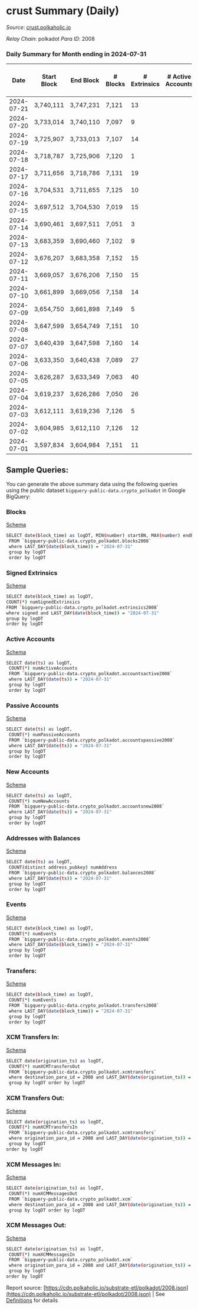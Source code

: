 # crust Summary (Daily)

_Source_: [crust.polkaholic.io](https://crust.polkaholic.io)

*Relay Chain*: polkadot
*Para ID*: 2008



### Daily Summary for Month ending in 2024-07-31


| Date    | Start Block | End Block | # Blocks | # Extrinsics | # Active Accounts | # Passive Accounts | # New Accounts | # Addresses | # Events  | # Transfers ($USD) | # XCM Transfers In ($USD) | # XCM Transfers Out ($USD) | # XCM In | # XCM Out | Issues |
|---------|-------------|-----------|----------|--------------|-------------------|--------------------|----------------|-------------|-----------|--------------------|---------------------------|----------------------------|----------|-----------|--------|
| 2024-07-21 | 3,740,111 | 3,747,231 | 7,121 | 13 |  |  |  | 1,169 | 14,358 | 7  |   |   |  |  |  |
| 2024-07-20 | 3,733,014 | 3,740,110 | 7,097 | 9 |  |  |  | 1,169 | 14,285 | 5  |   |   |  |  |  |
| 2024-07-19 | 3,725,907 | 3,733,013 | 7,107 | 14 |  |  |  | 1,167 | 14,321 | 2  |   |   |  |  |  |
| 2024-07-18 | 3,718,787 | 3,725,906 | 7,120 | 1 |  |  |  | 1,166 | 14,255 |   |   |   |  |  |  |
| 2024-07-17 | 3,711,656 | 3,718,786 | 7,131 | 19 |  |  |  | 1,166 | 14,449 | 5  |   |   |  |  |  |
| 2024-07-16 | 3,704,531 | 3,711,655 | 7,125 | 10 |  |  |  | 1,163 | 14,333 | 4  |   |   |  |  |  |
| 2024-07-15 | 3,697,512 | 3,704,530 | 7,019 | 15 |  |  |  | 1,163 | 14,166 | 4  |   |   |  |  |  |
| 2024-07-14 | 3,690,461 | 3,697,511 | 7,051 | 3 |  |  |  | 1,163 | 14,138 | 1  |   |   |  |  |  |
| 2024-07-13 | 3,683,359 | 3,690,460 | 7,102 | 9 |  |  |  | 1,163 | 14,287 | 4  |   |   |  |  |  |
| 2024-07-12 | 3,676,207 | 3,683,358 | 7,152 | 15 |  |  |  | 1,163 | 14,459 | 6  |   |   |  |  |  |
| 2024-07-11 | 3,669,057 | 3,676,206 | 7,150 | 15 |  |  |  | 1,161 | 14,436 | 6  |   |   |  |  |  |
| 2024-07-10 | 3,661,899 | 3,669,056 | 7,158 | 14 |  |  |  | 1,161 | 14,450 | 8  |   |   |  |  |  |
| 2024-07-09 | 3,654,750 | 3,661,898 | 7,149 | 5 |  |  |  |  | 14,361 | 2  |   |   |  |  |  |
| 2024-07-08 | 3,647,599 | 3,654,749 | 7,151 | 10 |  |  |  |  | 14,404 | 5  |   |   |  |  |  |
| 2024-07-07 | 3,640,439 | 3,647,598 | 7,160 | 14 |  |  |  |  | 14,450 | 10  |   |   |  |  |  |
| 2024-07-06 | 3,633,350 | 3,640,438 | 7,089 | 27 |  |  |  |  | 14,434 | 8  |   |   |  |  |  |
| 2024-07-05 | 3,626,287 | 3,633,349 | 7,063 | 40 |  |  |  |  | 14,489 | 17  |   |   |  |  |  |
| 2024-07-04 | 3,619,237 | 3,626,286 | 7,050 | 26 |  |  |  |  | 14,329 | 13  |   |   |  |  |  |
| 2024-07-03 | 3,612,111 | 3,619,236 | 7,126 | 5 |  |  |  |  | 14,311 |   |   |   |  |  |  |
| 2024-07-02 | 3,604,985 | 3,612,110 | 7,126 | 12 |  |  |  |  | 14,359 | 6  |   |   |  |  |  |
| 2024-07-01 | 3,597,834 | 3,604,984 | 7,151 | 11 |  |  |  |  | 14,403 | 4  |   |   |  |  |  |

## Sample Queries:
You can generate the above summary data using the following queries using the public dataset `bigquery-public-data.crypto_polkadot` in Google BigQuery:


### Blocks 

[Schema](https://github.com/colorfulnotion/substrate-etl/blob/main/schema/blocks.json)

```bash
SELECT date(block_time) as logDT, MIN(number) startBN, MAX(number) endBN, COUNT(*) numBlocks 
 FROM `bigquery-public-data.crypto_polkadot.blocks2008`  
 where LAST_DAY(date(block_time)) = "2024-07-31" 
 group by logDT 
 order by logDT
```

### Signed Extrinsics 

[Schema](https://github.com/colorfulnotion/substrate-etl/blob/main/schema/extrinsics.json)

```bash
SELECT date(block_time) as logDT, 
COUNT(*) numSignedExtrinsics 
FROM `bigquery-public-data.crypto_polkadot.extrinsics2008`  
where signed and LAST_DAY(date(block_time)) = "2024-07-31" 
group by logDT 
order by logDT
```

### Active Accounts 

[Schema](https://github.com/colorfulnotion/substrate-etl/blob/main/schema/accountsactive.json)

```bash
SELECT date(ts) as logDT, 
 COUNT(*) numActiveAccounts 
 FROM `bigquery-public-data.crypto_polkadot.accountsactive2008` 
 where LAST_DAY(date(ts)) = "2024-07-31" 
 group by logDT 
 order by logDT
```

### Passive Accounts 

[Schema](https://github.com/colorfulnotion/substrate-etl/blob/main/schema/accountspassive.json)

```bash
SELECT date(ts) as logDT, 
 COUNT(*) numPassiveAccounts 
 FROM `bigquery-public-data.crypto_polkadot.accountspassive2008` 
 where LAST_DAY(date(ts)) = "2024-07-31" 
 group by logDT 
 order by logDT
```

### New Accounts 

[Schema](https://github.com/colorfulnotion/substrate-etl/blob/main/schema/accountsnew.json)

```bash
SELECT date(ts) as logDT, 
 COUNT(*) numNewAccounts 
 FROM `bigquery-public-data.crypto_polkadot.accountsnew2008` 
 where LAST_DAY(date(ts)) = "2024-07-31" 
 group by logDT
 order by logDT
```

### Addresses with Balances 

[Schema](https://github.com/colorfulnotion/substrate-etl/blob/main/schema/balances.json)

```bash
SELECT date(ts) as logDT,
 COUNT(distinct address_pubkey) numAddress 
 FROM `bigquery-public-data.crypto_polkadot.balances2008` 
 where LAST_DAY(date(ts)) = "2024-07-31" 
 group by logDT 
 order by logDT
```

### Events 

[Schema](https://github.com/colorfulnotion/substrate-etl/blob/main/schema/events.json)

```bash
SELECT date(block_time) as logDT, 
 COUNT(*) numEvents 
 FROM `bigquery-public-data.crypto_polkadot.events2008` 
 where LAST_DAY(date(block_time)) = "2024-07-31" 
 group by logDT 
 order by logDT
```

### Transfers:

[Schema](https://github.com/colorfulnotion/substrate-etl/blob/main/schema/transfers.json)

```bash
SELECT date(block_time) as logDT, 
 COUNT(*) numEvents 
 FROM `bigquery-public-data.crypto_polkadot.transfers2008` 
 where LAST_DAY(date(block_time)) = "2024-07-31" 
 group by logDT 
 order by logDT
```

### XCM Transfers In: 

[Schema](https://github.com/colorfulnotion/substrate-etl/blob/main/schema/xcmtransfers.json)

```bash
SELECT date(origination_ts) as logDT, 
 COUNT(*) numXCMTransfersOut 
 FROM `bigquery-public-data.crypto_polkadot.xcmtransfers` 
 where destination_para_id = 2008 and LAST_DAY(date(origination_ts)) = "2024-07-31" 
 group by logDT order by logDT
```

### XCM Transfers Out: 

[Schema](https://github.com/colorfulnotion/substrate-etl/blob/main/schema/xcmtransfers.json)

```bash
SELECT date(origination_ts) as logDT, 
 COUNT(*) numXCMTransfersIn 
 FROM `bigquery-public-data.crypto_polkadot.xcmtransfers` 
 where origination_para_id = 2008 and LAST_DAY(date(origination_ts)) = "2024-07-31" 
 group by logDT 
order by logDT
```

### XCM Messages In: 

[Schema](https://github.com/colorfulnotion/substrate-etl/blob/main/schema/xcm.json)

```bash
SELECT date(origination_ts) as logDT, 
 COUNT(*) numXCMMessagesOut 
 FROM `bigquery-public-data.crypto_polkadot.xcm` 
 where destination_para_id = 2008 and LAST_DAY(date(origination_ts)) = "2024-07-31" 
 group by logDT order by logDT
```

### XCM Messages Out: 

[Schema](https://github.com/colorfulnotion/substrate-etl/blob/main/schema/xcm.json)

```bash
SELECT date(origination_ts) as logDT, 
 COUNT(*) numXCMMessagesIn 
 FROM `bigquery-public-data.crypto_polkadot.xcm` 
 where origination_para_id = 2008 and LAST_DAY(date(origination_ts)) = "2024-07-31" 
 group by logDT 
order by logDT
```


Report source: [https://cdn.polkaholic.io/substrate-etl/polkadot/2008.json](https://cdn.polkaholic.io/substrate-etl/polkadot/2008.json) | See [Definitions](/DEFINITIONS.md) for details
